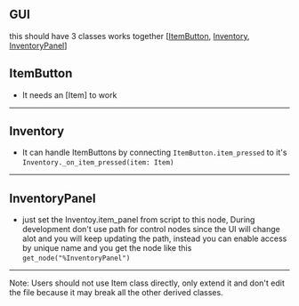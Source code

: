 ## GUI

this should have 3 classes works together [[ItemButton](/addons/gui/item_button/item_button.gd), [Inventory](), [InventoryPanel]()]

## ItemButton
- It needs an [Item] to work
---

## Inventory
- It can handle ItemButtons by connecting `ItemButton.item_pressed` to it's `Inventory._on_item_pressed(item: Item)`
---

## InventoryPanel
- just set the Inventoy.item_panel from script to this node, During development don't use path for control nodes since the UI will change alot and you will keep updating the path, instead you can enable access by unique name and you get the node like this `get_node("%InventoryPanel")`
---

Note: Users should not use Item class directly, only extend it and don't edit the file because it may break all the other derived classes.